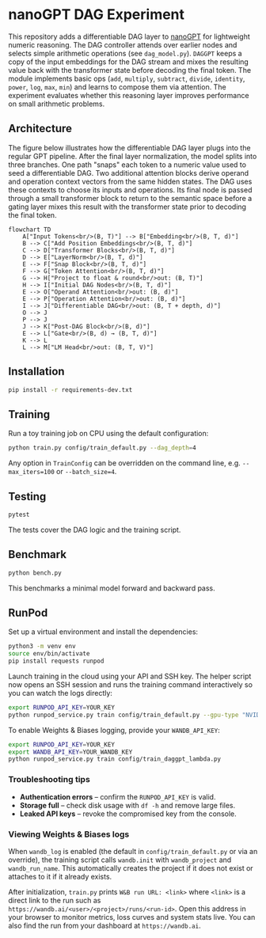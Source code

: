 # nanoGPT DAG Experiment

This repository adds a differentiable DAG layer to [nanoGPT](https://github.com/karpathy/nanoGPT)
for lightweight numeric reasoning. The DAG controller attends over earlier nodes
and selects simple arithmetic operations (see `dag_model.py`). `DAGGPT` keeps a
copy of the input embeddings for the DAG stream and mixes the resulting value
back with the transformer state before decoding the final token.
The module implements basic ops (`add`, `multiply`, `subtract`, `divide`, `identity`,
`power`, `log`, `max`, `min`) and learns to compose them via attention.
The experiment evaluates whether this reasoning layer improves performance on small arithmetic problems.

## Architecture

The figure below illustrates how the differentiable DAG layer plugs into the regular GPT pipeline. After the final layer
normalization, the model splits into three branches. One path "snaps" each token to a numeric value used to seed a
differentiable DAG. Two additional attention blocks derive operand and operation context vectors from the same hidden
states. The DAG uses these contexts to choose its inputs and operations. Its final node is passed through a small
transformer block to return to the semantic space before a gating layer mixes this result with the transformer state prior
to decoding the final token.

```mermaid
flowchart TD
    A["Input Tokens<br/>(B, T)"] --> B["Embedding<br/>(B, T, d)"]
    B --> C["Add Position Embeddings<br/>(B, T, d)"]
    C --> D["Transformer Blocks<br/>(B, T, d)"]
    D --> E["LayerNorm<br/>(B, T, d)"]
    E --> F["Snap Block<br/>(B, T, d)"]
    F --> G["Token Attention<br/>(B, T, d)"]
    G --> H["Project to float & round<br/>out: (B, T)"]
    H --> I["Initial DAG Nodes<br/>(B, T, d)"]
    E --> O["Operand Attention<br/>out: (B, d)"]
    E --> P["Operation Attention<br/>out: (B, d)"]
    I --> J["Differentiable DAG<br/>out: (B, T + depth, d)"]
    O --> J
    P --> J
    J --> K["Post-DAG Block<br/>(B, d)"]
    E --> L["Gate<br/>(B, d) → (B, T, d)"]
    K --> L
    L --> M["LM Head<br/>out: (B, T, V)"]
```

## Installation

```bash
pip install -r requirements-dev.txt
```

## Training

Run a toy training job on CPU using the default configuration:

```bash
python train.py config/train_default.py --dag_depth=4
```

Any option in `TrainConfig` can be overridden on the command line, e.g.
`--max_iters=100` or `--batch_size=4`.

## Testing

```bash
pytest
```

The tests cover the DAG logic and the training script.

## Benchmark

```bash
python bench.py
```

This benchmarks a minimal model forward and backward pass.

## RunPod

Set up a virtual environment and install the dependencies:

```bash
python3 -m venv env
source env/bin/activate
pip install requests runpod
```

Launch training in the cloud using your API and SSH key. The helper script now
opens an SSH session and runs the training command interactively so you can
watch the logs directly:

```bash
export RUNPOD_API_KEY=YOUR_KEY
python runpod_service.py train config/train_default.py --gpu-type "NVIDIA A100-SXM4-40GB"
```

To enable Weights & Biases logging, provide your ``WANDB_API_KEY``:

```bash
export RUNPOD_API_KEY=YOUR_KEY
export WANDB_API_KEY=YOUR_WANDB_KEY
python runpod_service.py train config/train_daggpt_lambda.py
```

### Troubleshooting tips

* **Authentication errors** – confirm the ``RUNPOD_API_KEY`` is valid.
* **Storage full** – check disk usage with ``df -h`` and remove large files.
* **Leaked API keys** – revoke the compromised key from the console.

### Viewing Weights & Biases logs

When ``wandb_log`` is enabled (the default in ``config/train_default.py`` or via
an override), the training script calls ``wandb.init`` with
``wandb_project`` and ``wandb_run_name``. This automatically creates the project
if it does not exist or attaches to it if it already exists.

After initialization, ``train.py`` prints ``W&B run URL: <link>`` where ``<link>``
is a direct link to the run such as
``https://wandb.ai/<user>/<project>/runs/<run-id>``. Open this address in your
browser to monitor metrics, loss curves and system stats live. You can also find
the run from your dashboard at ``https://wandb.ai``.
